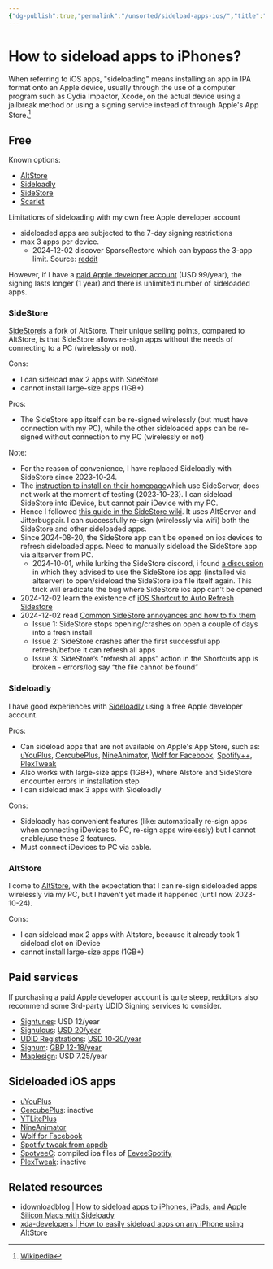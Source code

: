 ```yaml
---
{"dg-publish":true,"permalink":"/unsorted/sideload-apps-ios/","title":"How to sideload apps to iPhones?","created":"2023-03-16T07:43:52+07:00","updated":"2024-12-02T23:54:22+07:00"}
---
```


# How to sideload apps to iPhones?

When referring to iOS apps, "sideloading" means installing an app in IPA format onto an Apple device, usually through the use of a computer program such as Cydia Impactor, Xcode, on the actual device using a jailbreak method or using a signing service instead of through Apple's App Store.[^1]

## Free

Known options:
- [AltStore](https://altstore.io/)
- [Sideloadly](https://sideloadly.io/)
- [SideStore](https://sidestore.io/)
- [Scarlet](https://usescarlet.com/)

Limitations of sideloading with my own free Apple developer account
- sideloaded apps are subjected to the 7-day signing restrictions
- max 3 apps per device.
    - 2024-12-02 discover SparseRestore which can bypass the 3-app limit. Source: [reddit](https://www.reddit.com/r/jailbreak/comments/1g0w1j8/using_sparserestore_the_3app_limit_as_been/)

However, if I have a [paid Apple developer account](https://developer.apple.com/support/compare-memberships/) (USD 99/year), the signing lasts longer (1 year) and there is unlimited number of sideloaded apps.

### SideStore

[SideStore](https://sidestore.io/)is a fork of AltStore. Their unique selling points, compared to AltStore, is that SideStore allows re-sign apps without the needs of connecting to a PC (wirelessly or not).

Cons:
- I can sideload max 2 apps with SideStore
- cannot install large-size apps (1GB+)

Pros:
- The SideStore app itself can be re-signed wirelessly (but must have connection with my PC), while the other sideloaded apps can be re-signed without connection to my PC (wirelessly or not)

Note:
- For the reason of convenience, I have replaced Sideloadly with SideStore since 2023-10-24.
- The [instruction to install on their homepage](https://sidestore.io/)which use SideServer, does not work at the moment of testing (2023-10-23). I can sideload SideStore into iDevice, but cannot pair iDevice with my PC.
- Hence I followed [this guide in the SideStore wiki](https://wiki.sidestore.io/guides/getting-started/). It uses AltServer and Jitterbugpair. I can successfully re-sign (wirelessly via wifi) both the SideStore and other sideloaded apps.
- Since 2024-08-20, the SideStore app can't be opened on ios devices to refresh sideloaded apps. Need to manually sideload the SideStore app via altserver from PC.
    - 2024-10-01, while lurking the SideStore discord, i found [a discussion](https://discord.com/channels/949183273383395328/1285553743752069141/1287528615361384510) in which they advised to use the SideStore ios app (installed via altserver) to open/sideload the SideStore ipa file itself again. This trick will eradicate the bug where SideStore ios app can't be opened
- 2024-12-02 learn the existence of [iOS Shortcut to Auto Refresh Sidestore](https://www.youtube.com/watch?v=16gZztB8E2U)
- 2024-12-02 read [Common SideStore annoyances and how to fix them](https://www.reddit.com/r/sideloaded/comments/1bxywa5/common_sidestore_annoyances_and_how_to_fix_them/)
    - Issue 1: SideStore stops opening/crashes on open a couple of days into a fresh install
    - Issue 2: SideStore crashes after the first successful app refresh/before it can refresh all apps
    - Issue 3: SideStore’s “refresh all apps” action in the Shortcuts app is broken - errors/log say “the file cannot be found”

### Sideloadly

I have good experiences with [Sideloadly](https://sideloadly.io/) using a free Apple developer account.

Pros:
- Can sideload apps that are not available on Apple's App Store, such as: [uYouPlus](https://github.com/qnblackcat/uYouPlus), [CercubePlus](https://github.com/qnblackcat/CercubePlus), [NineAnimator](https://github.com/SuperMarcus/NineAnimator), [Wolf for Facebook](https://appdb.to/app/cydia/1900000698), [Spotify++](https://appdb.to/app/cydia/1900000540), [PlexTweak](https://appdb.to/app/cydia/1900000472)
- Also works with large-size apps (1GB+), where Alstore and SideStore encounter errors in installation step
- I can sideload max 3 apps with Sideloadly

Cons:
- Sideloadly has convenient features (like: automatically re-sign apps when connecting iDevices to PC, re-sign apps wirelessly) but I cannot enable/use these 2 features.
- Must connect iDevices to PC via cable.

### AltStore

I come to [AltStore](https://altstore.io/), with the expectation that I can re-sign sideloaded apps wirelessly via my PC, but I haven't yet made it happened (until now 2023-10-24).

Cons:
- I can sideload max 2 apps with Altstore, because it already took 1 sideload slot on iDevice
- cannot install large-size apps (1GB+)

## Paid services

If purchasing a paid Apple developer account is quite steep, redditors also recommend some 3rd-party UDID Signing services to consider.

- [Signtunes](https://signtunes.co/): USD 12/year
- [Signulous](https://www.signulous.com/): [USD 20/year](https://www.signulous.com/register)
- [UDID Registrations](https://www.udidregistrations.com/): [USD 10-20/year](https://www.udidregistrations.com/buy)
- [Signum](https://signum.fun/): [GBP 12-18/year](https://signum.fun/purchase/)
- [Maplesign](https://maplesign.ca/): USD 7.25/year

## Sideloaded iOS apps

- [uYouPlus](https://github.com/qnblackcat/uYouPlus)
- [CercubePlus](https://github.com/qnblackcat/CercubePlus): inactive
- [YTLitePlus](https://github.com/YTLitePlus/YTLitePlus)
- [NineAnimator](https://github.com/SuperMarcus/NineAnimator)
- [Wolf for Facebook](https://appdb.to/app/cydia/1900000698)
- [Spotify tweak from appdb](https://appdb.to/?name=Spotify)
- [SpotveeC](https://github.com/SpotCompiled/SpotveeC): compiled ipa files of [EeveeSpotify](https://github.com/whoeevee/EeveeSpotify)
- [PlexTweak](https://appdb.to/app/cydia/1900000472): inactive

## Related resources

- [idownloadblog | How to sideload apps to iPhones, iPads, and Apple Silicon Macs with Sideloady](https://www.idownloadblog.com/2022/03/28/sideload-apps-iphone-ipad-apple-silicon-macs-sideloady/)
- [xda-developers | How to easily sideload apps on any iPhone using AltStore](https://www.xda-developers.com/how-to-sideload-apps-on-iphone/)

[^1]: [Wikipedia](https://en.wikipedia.org/wiki/Sideloading#:~:text=When%20referring%20to%20iOS%20apps,of%20through%20Apple%27s%20App%20Store.)